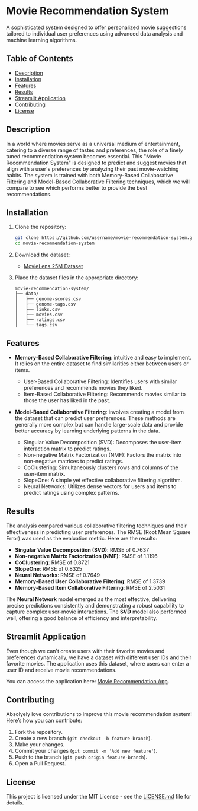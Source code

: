 # Movie Recommendation System

A sophisticated system designed to offer personalized movie suggestions tailored to individual user preferences using advanced data analysis and machine learning algorithms.

## Table of Contents
- [Description](#description)
- [Installation](#installation)
- [Features](#features)
- [Results](#results)
- [Streamlit Application](#streamlit-application)
- [Contributing](#contributing)
- [License](#license)

## Description

In a world where movies serve as a universal medium of entertainment, catering to a diverse range of tastes and preferences, the role of a finely tuned recommendation system becomes essential. This "Movie Recommendation System" is designed to predict and suggest movies that align with a user's preferences by analyzing their past movie-watching habits. The system is trained with both Memory-Based Collaborative Filtering and Model-Based Collaborative Filtering techniques, which we will compare to see which performs better to provide the best recommendations.

## Installation

1. Clone the repository:
    ```bash
    git clone https://github.com/username/movie-recommendation-system.git
    cd movie-recommendation-system
    ```

2. Download the dataset:
    - [MovieLens 25M Dataset](https://www.kaggle.com/datasets/patriciabrezeanu/movielens-full-25-million-recommendation-data)

3. Place the dataset files in the appropriate directory:
    ```plaintext
    movie-recommendation-system/
    ├── data/
    │   ├── genome-scores.csv
    │   ├── genome-tags.csv
    │   ├── links.csv
    │   ├── movies.csv
    │   ├── ratings.csv
    │   └── tags.csv
    ```

## Features

- **Memory-Based Collaborative Filtering**: intuitive and easy to implement. It relies on the entire dataset to find similarities either between users or items.
  
  - User-Based Collaborative Filtering: Identifies users with similar preferences and recommends movies they liked.
  - Item-Based Collaborative Filtering: Recommends movies similar to those the user has liked in the past.

- **Model-Based Collaborative Filtering**: involves creating a model from the dataset that can predict user preferences. These methods are generally more complex but can handle large-scale data and provide better accuracy by learning underlying patterns in the data.

  - Singular Value Decomposition (SVD): Decomposes the user-item interaction matrix to predict ratings.
  - Non-negative Matrix Factorization (NMF): Factors the matrix into non-negative matrices to predict ratings.
  - CoClustering: Simultaneously clusters rows and columns of the user-item matrix.
  - SlopeOne: A simple yet effective collaborative filtering algorithm.
  - Neural Networks: Utilizes dense vectors for users and items to predict ratings using complex patterns.

## Results

The analysis compared various collaborative filtering techniques and their effectiveness in predicting user preferences. The RMSE (Root Mean Square Error) was used as the evaluation metric. Here are the results:

- **Singular Value Decomposition (SVD)**: RMSE of 0.7637
- **Non-negative Matrix Factorization (NMF)**: RMSE of 1.1196
- **CoClustering**: RMSE of 0.8721
- **SlopeOne**: RMSE of 0.8325
- **Neural Networks**: RMSE of 0.7649
- **Memory-Based User Collaborative Filtering**: RMSE of 1.3739
- **Memory-Based Item Collaborative Filtering**: RMSE of 2.5031

The **Neural Network** model emerged as the most effective, delivering precise predictions consistently and demonstrating a robust capability to capture complex user-movie interactions. The **SVD** model also performed well, offering a good balance of efficiency and interpretability.

## Streamlit Application

Even though we can't create users with their favorite movies and preferences dynamically, we have a dataset with different user IDs and their favorite movies. The application uses this dataset, where users can enter a user ID and receive movie recommendations.

You can access the application here: [Movie Recommendation App](https://huggingface.co/spaces/lokeshbalamurugan20/MovieRecommendation).

## Contributing

Absolyely love contributions to improve this movie recommendation system! Here’s how you can contribute:

1. Fork the repository.
2. Create a new branch (`git checkout -b feature-branch`).
3. Make your changes.
4. Commit your changes (`git commit -m 'Add new feature'`).
5. Push to the branch (`git push origin feature-branch`).
6. Open a Pull Request.

## License

This project is licensed under the MIT License - see the [LICENSE.md](LICENSE.md) file for details.
